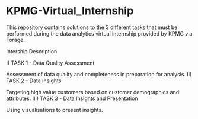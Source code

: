 # KPMG-Virtual_Internship
This repository contains solutions to the 3 different tasks that must be performed during the data analytics virtual internship provided by KPMG via Forage.

Intership Description

I) TASK 1 - Data Quality Assessment

Assessment of data quality and completeness in preparation for analysis. 
II) TASK 2 - Data Insights

Targeting high value customers based on customer demographics and attributes. 
III) TASK 3 - Data Insights and Presentation

 Using visualisations to present insights.
